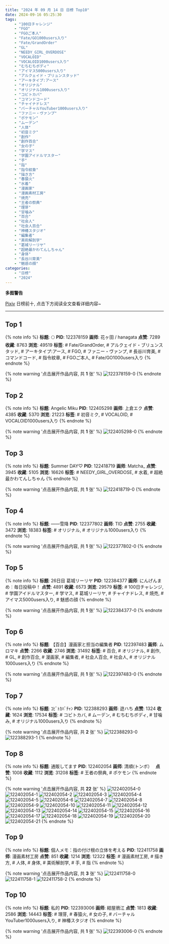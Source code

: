 ```yaml
---
title: "2024 年 09 月 14 日 日榜 Top10"
date: 2024-09-16 05:25:30
tags:
    - "100日チャレンジ"
    - "FGO"
    - "FGOご本人"
    - "Fate/GO1000users入り"
    - "Fate/GrandOrder"
    - "GL"
    - "NEEDY_GIRL_OVERDOSE"
    - "VOCALOID"
    - "VOCALOID1000users入り"
    - "むちむちボディ"
    - "アイマス5000users入り"
    - "アルクェイド・ブリュンスタッド"
    - "アーキタイプ:アース"
    - "オリジナル"
    - "オリジナル1000users入り"
    - "コビトカバ"
    - "コマンドコード"
    - "チャイナドレス"
    - "バーチャルYouTuber1000users入り"
    - "ファニー・ヴァンプ"
    - "ポケモン"
    - "ムーデン"
    - "人体"
    - "初音ミク"
    - "創作"
    - "創作百合"
    - "女の子"
    - "学マス"
    - "学園アイドルマスター"
    - "手"
    - "指"
    - "指令紋章"
    - "描き方"
    - "春猿火"
    - "水着"
    - "漫画家"
    - "漫画素材工房"
    - "焼売"
    - "王者の祭典"
    - "理芽"
    - "甘噛み"
    - "百合"
    - "社会人"
    - "社会人百合"
    - "神椿スタジオ"
    - "編集者"
    - "美術解剖学"
    - "葛城リーリヤ"
    - "超絶最かわてんしちゃん"
    - "身体"
    - "長谷川育美"
    - "魅惑の顔"
categories:
    - "日榜"
    - "2024"
---
```


<i class="fa fa-triangle-exclamation"></i>**多图警告**<i class="fa fa-triangle-exclamation"></i>

[Pixiv](https://www.pixiv.net/) 日榜前十, 点击下方阅读全文查看详细内容~

<!-- more -->

---

## Top 1

{% note info %}
**标题**: 🌕
**PID**: 122378159 **画师**: 花ヶ田 / hanagata
**点赞**: 7289 **收藏**: 8763 **浏览**: 49519
**标签**: # Fate/GrandOrder, # アルクェイド・ブリュンスタッド, # アーキタイプ:アース, # FGO, # ファニー・ヴァンプ, # 長谷川育美, # コマンドコード, # 指令紋章, # FGOご本人, # Fate/GO1000users入り
{% endnote %}

{% note warning '点击展开作品内容, 共 **1** 张' %}
![122378159-0](https://i.pixiv.re/img-original/img/2024/09/13/00/11/35/122378159_p0.png)
{% endnote %}

## Top 2

{% note info %}
**标题**: Angelic Miku
**PID**: 122405298 **画师**: 上倉エク
**点赞**: 4385 **收藏**: 5370 **浏览**: 21223
**标签**: # 初音ミク, # VOCALOID, # VOCALOID1000users入り
{% endnote %}

{% note warning '点击展开作品内容, 共 **1** 张' %}
![122405298-0](https://i.pixiv.re/img-original/img/2024/09/14/00/00/39/122405298_p0.jpg)
{% endnote %}

## Top 3

{% note info %}
**标题**: Summer DAY♡
**PID**: 122418719 **画师**: Matcha_
**点赞**: 3945 **收藏**: 5105 **浏览**: 16626
**标签**: # NEEDY_GIRL_OVERDOSE, # 水着, # 超絶最かわてんしちゃん
{% endnote %}

{% note warning '点击展开作品内容, 共 **1** 张' %}
![122418719-0](https://i.pixiv.re/img-original/img/2024/09/14/13/11/30/122418719_p0.jpg)
{% endnote %}

## Top 4

{% note info %}
**标题**: ——雪降
**PID**: 122377802 **画师**: TID
**点赞**: 2755 **收藏**: 3472 **浏览**: 18383
**标签**: # オリジナル, # オリジナル1000users入り
{% endnote %}

{% note warning '点击展开作品内容, 共 **1** 张' %}
![122377802-0](https://i.pixiv.re/img-original/img/2024/09/13/00/02/43/122377802_p0.jpg)
{% endnote %}

## Top 5

{% note info %}
**标题**: 26日目 葛城リーリヤ
**PID**: 122384377 **画师**: にんげんまめ￤毎日投稿中！
**点赞**: 4891 **收藏**: 6573 **浏览**: 29579
**标签**: # 100日チャレンジ, # 学園アイドルマスター, # 学マス, # 葛城リーリヤ, # チャイナドレス, # 焼売, # アイマス5000users入り, # 魅惑の顔
{% endnote %}

{% note warning '点击展开作品内容, 共 **1** 张' %}
![122384377-0](https://i.pixiv.re/img-original/img/2024/09/13/07/18/05/122384377_p0.png)
{% endnote %}

## Top 6

{% note info %}
**标题**: 【百合】漫画家と担当の編集者
**PID**: 122397483 **画师**: ムロマキ
**点赞**: 2266 **收藏**: 2746 **浏览**: 31492
**标签**: # 百合, # オリジナル, # 創作, # GL, # 創作百合, # 漫画家, # 編集者, # 社会人百合, # 社会人, # オリジナル1000users入り
{% endnote %}

{% note warning '点击展开作品内容, 共 **1** 张' %}
![122397483-0](https://i.pixiv.re/img-original/img/2024/09/13/20/05/01/122397483_p0.jpg)
{% endnote %}

## Top 7

{% note info %}
**标题**: ｺﾋﾞﾄｶﾊﾞﾁｬﾝ
**PID**: 122388293 **画师**: 遊ハち
**点赞**: 1324 **收藏**: 1624 **浏览**: 17534
**标签**: # コビトカバ, # ムーデン, # むちむちボディ, # 甘噛み, # オリジナル1000users入り
{% endnote %}

{% note warning '点击展开作品内容, 共 **2** 张' %}
![122388293-0](https://i.pixiv.re/img-original/img/2024/09/13/12/05/19/122388293_p0.png)
![122388293-1](https://i.pixiv.re/img-original/img/2024/09/13/12/05/19/122388293_p1.png)
{% endnote %}

## Top 8

{% note info %}
**标题**: 通販してます
**PID**: 122402054 **画师**: 清順(トンボ）　
**点赞**: 1008 **收藏**: 1112 **浏览**: 31208
**标签**: # 王者の祭典, # ポケモン
{% endnote %}

{% note warning '点击展开作品内容, 共 **22** 张' %}
![122402054-0](https://i.pixiv.re/img-original/img/2024/09/13/22/26/56/122402054_p0.jpg)
![122402054-1](https://i.pixiv.re/img-original/img/2024/09/13/22/26/56/122402054_p1.jpg)
![122402054-2](https://i.pixiv.re/img-original/img/2024/09/13/22/26/56/122402054_p2.jpg)
![122402054-3](https://i.pixiv.re/img-original/img/2024/09/13/22/26/56/122402054_p3.jpg)
![122402054-4](https://i.pixiv.re/img-original/img/2024/09/13/22/26/56/122402054_p4.jpg)
![122402054-5](https://i.pixiv.re/img-original/img/2024/09/13/22/26/56/122402054_p5.jpg)
![122402054-6](https://i.pixiv.re/img-original/img/2024/09/13/22/26/56/122402054_p6.jpg)
![122402054-7](https://i.pixiv.re/img-original/img/2024/09/13/22/26/56/122402054_p7.jpg)
![122402054-8](https://i.pixiv.re/img-original/img/2024/09/13/22/26/56/122402054_p8.jpg)
![122402054-9](https://i.pixiv.re/img-original/img/2024/09/13/22/26/56/122402054_p9.jpg)
![122402054-10](https://i.pixiv.re/img-original/img/2024/09/13/22/26/56/122402054_p10.jpg)
![122402054-11](https://i.pixiv.re/img-original/img/2024/09/13/22/26/56/122402054_p11.jpg)
![122402054-12](https://i.pixiv.re/img-original/img/2024/09/13/22/26/56/122402054_p12.jpg)
![122402054-13](https://i.pixiv.re/img-original/img/2024/09/13/22/26/56/122402054_p13.jpg)
![122402054-14](https://i.pixiv.re/img-original/img/2024/09/13/22/26/56/122402054_p14.jpg)
![122402054-15](https://i.pixiv.re/img-original/img/2024/09/13/22/26/56/122402054_p15.jpg)
![122402054-16](https://i.pixiv.re/img-original/img/2024/09/13/22/26/56/122402054_p16.jpg)
![122402054-17](https://i.pixiv.re/img-original/img/2024/09/13/22/26/56/122402054_p17.jpg)
![122402054-18](https://i.pixiv.re/img-original/img/2024/09/13/22/26/56/122402054_p18.jpg)
![122402054-19](https://i.pixiv.re/img-original/img/2024/09/13/22/26/56/122402054_p19.jpg)
![122402054-20](https://i.pixiv.re/img-original/img/2024/09/13/22/26/56/122402054_p20.jpg)
![122402054-21](https://i.pixiv.re/img-original/img/2024/09/13/22/26/56/122402054_p21.jpg)
{% endnote %}

## Top 9

{% note info %}
**标题**: 個人メモ：指の付け根の立体を考える
**PID**: 122411758 **画师**: 漫画素材工房
**点赞**: 851 **收藏**: 1214 **浏览**: 12322
**标签**: # 漫画素材工房, # 描き方, # 人体, # 身体, # 美術解剖学, # 手, # 指
{% endnote %}

{% note warning '点击展开作品内容, 共 **3** 张' %}
![122411758-0](https://i.pixiv.re/img-original/img/2024/09/14/06/00/05/122411758_p0.jpg)
![122411758-1](https://i.pixiv.re/img-original/img/2024/09/14/06/00/05/122411758_p1.jpg)
![122411758-2](https://i.pixiv.re/img-original/img/2024/09/14/06/00/05/122411758_p2.jpg)
{% endnote %}

## Top 10

{% note info %}
**标题**: 私的
**PID**: 122393006 **画师**: 紺屋鴉江
**点赞**: 1813 **收藏**: 2586 **浏览**: 14443
**标签**: # 理芽, # 春猿火, # 女の子, # バーチャルYouTuber1000users入り, # 神椿スタジオ
{% endnote %}

{% note warning '点击展开作品内容, 共 **1** 张' %}
![122393006-0](https://i.pixiv.re/img-original/img/2024/09/13/17/09/57/122393006_p0.jpg)
{% endnote %}
